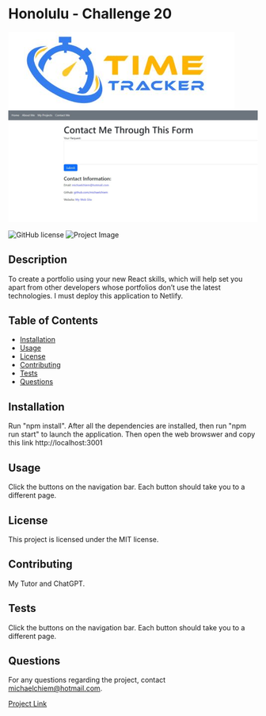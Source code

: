 
# Honolulu - Challenge 20

![Project Image](./src/images/Production.jpg)
![Project Image](./src/images/contacpage.jpg)

![GitHub license](https://img.shields.io/badge/license-MIT-blue.svg)
![Project Image](N/A)

## Description
To create a portfolio using your new React skills, which will help set you apart from other developers whose portfolios don’t use the latest technologies. I must deploy this application to Netlify.

## Table of Contents
- [Installation](#installation)
- [Usage](#usage)
- [License](#license)
- [Contributing](#contributing)
- [Tests](#tests)
- [Questions](#questions)

## Installation
Run "npm install". After all the dependencies are installed, then run "npm run start" to launch the application. Then open the web browswer and copy this link http://localhost:3001

## Usage
Click the buttons on the  navigation bar. Each button should take you to a different page.

## License
This project is licensed under the MIT license.

## Contributing
My Tutor and ChatGPT.

## Tests
Click the buttons on the  navigation bar. Each button should take you to a different page.

## Questions
For any questions regarding the project, contact michaelchiem@hotmail.com.

[Project Link](https://github.com/Michael-Chiem/Honolulu)

